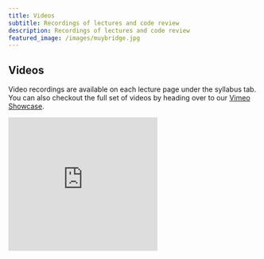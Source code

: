 ```yaml
---
title: Videos
subtitle: Recordings of lectures and code review 
description: Recordings of lectures and code review 
featured_image: /images/muybridge.jpg
---
```


## Videos 

Video recordings are available on each lecture page under the syllabus tab.  You can also checkout the full set of videos by heading over to our [Vimeo Showcase](https://vimeo.com/showcase/6565319).

<iframe src='https://vimeo.com/showcase/6565319/embed' awidth="640" height="268" frameborder="0" allow="autoplay; fullscreen" allowfullscreen></iframe>